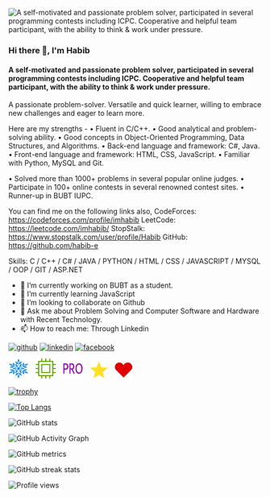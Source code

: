 ![A self-motivated and passionate problem solver, participated in several programming contests including ICPC. Cooperative and helpful team participant, with the ability to think & work under pressure.](https://media-exp1.licdn.com/dms/image/C5616AQF5i6hQmSiANA/profile-displaybackgroundimage-shrink_200_800/0/1663628077669?e=1669248000&v=beta&t=HJ0w70kpo35_yNeFJhBTkIR9VgK0c5kXzc4cnbcEqGA)

### Hi there 👋, I'm Habib
#### A self-motivated and passionate problem solver, participated in several programming contests including ICPC. Cooperative and helpful team participant, with the ability to think & work under pressure.

A passionate problem-solver. Versatile and quick learner, willing to embrace new challenges and eager to learn more.

Here are my strengths -
• Fluent in C/C++.
• Good analytical and problem-solving ability.
• Good concepts in Object-Oriented Programming, Data Structures, and Algorithms.
• Back-end language and framework: C#, Java.
• Front-end language and framework: HTML, CSS, JavaScript.
• Familiar with Python, MySQL and Git.

• Solved more than 1000+ problems in several popular online judges.
• Participate in 100+ online contests in several renowned contest sites.
• Runner-up in BUBT IUPC.

You can find me on the following links also,
CodeForces: https://codeforces.com/profile/imhabib
LeetCode: https://leetcode.com/imhabib/
StopStalk: https://www.stopstalk.com/user/profile/Habib
GitHub: https://github.com/habib-e

Skills: C / C++ / C# / JAVA / PYTHON / HTML / CSS / JAVASCRIPT / MYSQL / OOP / GIT / ASP.NET

- 🔭 I’m currently working on BUBT as a student. 
- 🌱 I’m currently learning JavaScript 
- 👯 I’m looking to collaborate on Github 
- 💬 Ask me about Problem Solving and Computer Software and Hardware with Recent Technology. 
- 📫 How to reach me: Through Linkedin 


[<img src='https://cdn.jsdelivr.net/npm/simple-icons@3.0.1/icons/github.svg' alt='github' height='40'>](https://github.com/habib-e)  [<img src='https://cdn.jsdelivr.net/npm/simple-icons@3.0.1/icons/linkedin.svg' alt='linkedin' height='40'>](https://www.linkedin.com/in/https://www.linkedin.com/in/imthehabib//)  [<img src='https://cdn.jsdelivr.net/npm/simple-icons@3.0.1/icons/facebook.svg' alt='facebook' height='40'>](https://www.facebook.com/https://www.facebook.com/imthehabib/)  

<a href='https://archiveprogram.github.com/'><img src='https://raw.githubusercontent.com/acervenky/animated-github-badges/master/assets/acbadge.gif' width='40' height='40'></a> <a href='https://docs.github.com/en/developers'><img src='https://raw.githubusercontent.com/acervenky/animated-github-badges/master/assets/devbadge.gif' width='40' height='40'></a> <a href='https://github.com/pricing'><img src='https://raw.githubusercontent.com/acervenky/animated-github-badges/master/assets/pro.gif' width='40' height='40'></a> <a href='https://stars.github.com/'><img src='https://raw.githubusercontent.com/acervenky/animated-github-badges/master/assets/starbadge.gif' width='35' height='35'></a> <a href='https://docs.github.com/en/github/supporting-the-open-source-community-with-github-sponsors'><img src='https://raw.githubusercontent.com/acervenky/animated-github-badges/master/assets/sponsorbadge.gif' width='35' height='35'></a> 

[![trophy](https://github-profile-trophy.vercel.app/?username=habib-e)](https://github.com/ryo-ma/github-profile-trophy)

[![Top Langs](https://github-readme-stats.vercel.app/api/top-langs/?username=habib-e)](https://github.com/anuraghazra/github-readme-stats)

![GitHub stats](https://github-readme-stats.vercel.app/api?username=habib-e&show_icons=true&count_private=true)  

![GitHub Activity Graph](https://activity-graph.herokuapp.com/graph?username=habib-e)  

![GitHub metrics](https://metrics.lecoq.io/habib-e)  

![GitHub streak stats](https://github-readme-streak-stats.herokuapp.com/?user=habib-e)  

![Profile views](https://gpvc.arturio.dev/habib-e)  
